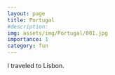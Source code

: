 ```yaml
---
layout: page
title: Portugal
#description: 
img: assets/img/Portugal/001.jpg
importance: 1
category: fun
---
```


I traveled to Lisbon.







